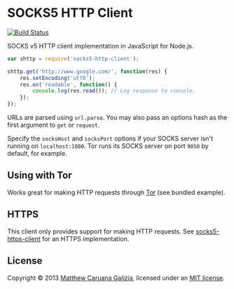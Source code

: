 # SOCKS5 HTTP Client #

[![Build Status](https://travis-ci.org/mattcg/socks5-http-client.png?branch=master)](https://travis-ci.org/mattcg/socks5-http-client)

SOCKS v5 HTTP client implementation in JavaScript for Node.js.

```js
var shttp = require('socks5-http-client');

shttp.get('http://www.google.com/', function(res) {
	res.setEncoding('utf8');
	res.on('readable', function() {
		console.log(res.read()); // Log response to console.
	});
});
```

URLs are parsed using `url.parse`. You may also pass an options hash as the first argument to `get` or `request`.

Specify the `socksHost` and `socksPort` options if your SOCKS server isn't running on `localhost:1080`. Tor runs its SOCKS server on port `9050` by default, for example.

## Using with Tor ##

Works great for making HTTP requests through [Tor](https://www.torproject.org/) (see bundled example).

## HTTPS ##

This client only provides support for making HTTP requests. See [socks5-https-client](https://github.com/mattcg/socks5-https-client) for an HTTPS implementation.

## License ##

Copyright © 2013 [Matthew Caruana Galizia](http://twitter.com/mcaruanagalizia), licensed under an [MIT license](http://mattcg.mit-license.org/).
